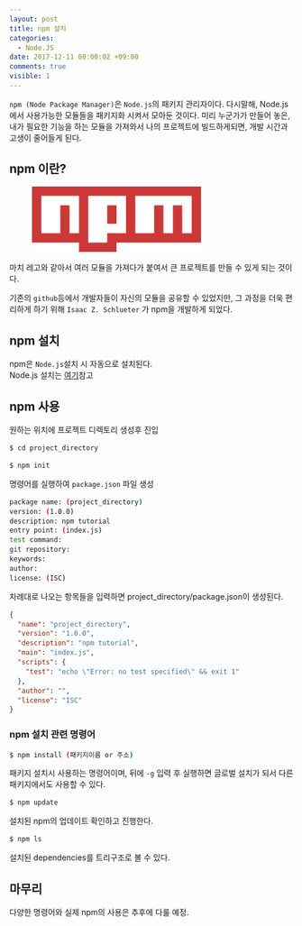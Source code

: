 ```yaml
---
layout: post
title: npm 설치
categories:
  - Node.JS
date: 2017-12-11 00:00:02 +09:00
comments: true
visible: 1
---
```


`npm (Node Package Manager)`은 `Node.js`의 패키지 관리자이다. 다시말해, Node.js에서 사용가능한 모듈들을 패키지화 시켜서 모아둔 것이다. 미리 누군가가 만들어 놓은, 내가 필요한 기능을 하는 모듈을 가져와서 나의 프로젝트에 빌드하게되면, 개발 시간과 고생이 줄어들게 된다. <br />


## npm 이란?
<figure>
<img src="/assets/posts/20171211/201.png" width="300">
<figcaption align="middle">
</figcaption>
</figure>

마치 레고와 같아서 여러 모듈을 가져다가 붙여서 큰 프로젝트를 만들 수 있게 되는 것이다. <br />

기존의 `github`등에서 개발자들이 자신의 모듈을 공유할 수 있었지만, 그 과정을 더욱 편리하게 하기 위해 `Isaac Z. Schlueter` 가 npm을 개발하게 되었다. <br/>

## npm 설치
npm은 `Node.js`설치 시 자동으로 설치된다. <br/>
Node.js 설치는 [여기](https://leechoong.github.io/articles/2017-12/Node.js-Intro)참고

## npm 사용
원하는 위치에 프로젝트 디렉토리 생성후 진입
```sh
$ cd project_directory
```
```sh
$ npm init
```
명령어를 실행하여 `package.json` 파일 생성

```bash
package name: (project_directory)
version: (1.0.0)
description: npm tutorial
entry point: (index.js)
test command:
git repository:
keywords:
author:
license: (ISC)
```

차례대로 나오는 항목들을 입력하면
project_directory/package.json이 생성된다.
```json
{
  "name": "project_directory",
  "version": "1.0.0",
  "description": "npm tutorial",
  "main": "index.js",
  "scripts": {
    "test": "echo \"Error: no test specified\" && exit 1"
  },
  "author": "",
  "license": "ISC"
}
```

<!-- ad -->

### npm 설치 관련 명령어
```sh
$ npm install (패키지이름 or 주소)
```
패키지 설치시 사용하는 명령어이며, 뒤에 `-g` 입력 후 실행하면 글로벌 설치가 되서 다른 패키지에서도 사용할 수 있다.
```sh
$ npm update
```
설치된 npm의 업데이트 확인하고 진행한다.
```sh
$ npm ls
```
설치된 dependencies를 트리구조로 볼 수 있다.

## 마무리
다양한 명령어와 실제 npm의 사용은 추후에 다룰 예정.
